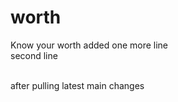 # worth
Know your worth
added one more line<br>
second line
<br>

<br>
after pulling latest main changes
